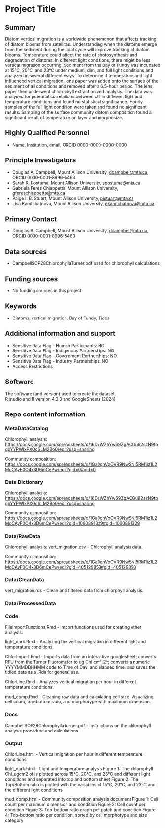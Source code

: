 # Project Title

## Summary


Diatom vertical migration is a worldwide phenomenon that affects tracking of diatom blooms from satellites. Understanding when the diatoms emerge from the sediment during the tidal cycle will improve tracking of diatom blooms. 
Temperature could affect the rate of photosynthesis and degradation of diatoms. In different light conditions, there might be less vertical migration occurring.
Sediment from the Bay of Fundy was incubated at 15°C, 20°C, and 23°C under medium, dim, and full light conditions and analyzed in several different ways. 
To determine if temperature and light influenced vertical migration, lens paper was added onto the surface of the sediment of all conditions and removed after a 6.5-hour period. The lens paper then underwent chlorophyll extraction and analysis.
The data was analysed for potential correlations between chl in different light and temperature conditions and found no statistical significance. 
Hourly samples of the full light condition were taken and found no significant results.
Sampling of the surface community diatom composition found a significant result of temperature on layer and morphosize.

## Highly Qualified Personnel

- Name, Institution, email, ORCID 0000-0000-0000-0000

## Principle Investigators

- Douglas A. Campbell, Mount Allison University, dcampbel@mta.ca, ORCID 0000-0001-8996-5463
- Sarah R. Postuma, Mount Allison University, spostuma@mta.ca 
- Gabriela Feres Chiappetta, Mount Allison University, gfereschiappetta@mta.ca
- Paige I. B. Stuart, Mount Allison University, pistuart@mta.ca
- Lisa Kamtchatnova, Mount Allison University, ekamtchatnova@mta.ca

## Primary Contact  

- Douglas A. Campbell, Mount Allison University, dcampbel@mta.ca, ORCID 0000-0001-8996-5463

## Data sources

- CampbellSOP28ChlorophyllaTurner.pdf used for chlorophyll calculations

## Funding sources

- No funding sources in this project.

## Keywords

- Diatoms, vertical migration, Bay of Fundy, Tides

## Additional information and support

- Sensitive Data Flag - Human Participants:  NO
- Sensitive Data Flag - Indigenous Partnerships: NO
- Sensitive Data Flag - Government Partnerships: NO
- Sensitive Data Flag - Industry Partnerships: NO
- Access Restrictions

## Software  

The software (and version) used to create the dataset.  
R studio and R version 4.3.3 and GoogleSheets (2024) 

## Repo content information

### MetaDataCatalog

Chlorophyll analysis:
https://docs.google.com/spreadsheets/d/16DxWZhYw69ZgACGu82szN9tpgpYYPWIxPXOcSLM2Bo0/edit?usp=sharing

Community composition:
https://docs.google.com/spreadsheets/d/1Ga0qnVxOVR9NwSNI5RM1iz1L2MoCAyF0O4x3D6mCePw/edit?gid=0#gid=0

### Data Dictionary

Chlorophyll analysis:
https://docs.google.com/spreadsheets/d/16DxWZhYw69ZgACGu82szN9tpgpYYPWIxPXOcSLM2Bo0/edit?usp=sharing

Community composition:
https://docs.google.com/spreadsheets/d/1Ga0qnVxOVR9NwSNI5RM1iz1L2MoCAyF0O4x3D6mCePw/edit?gid=1060891329#gid=1060891329


### Data/RawData
Chlorophyll analysis:
vert_migration.csv - Chlorophyll analysis data.

Community composition:
https://docs.google.com/spreadsheets/d/1Ga0qnVxOVR9NwSNI5RM1iz1L2MoCAyF0O4x3D6mCePw/edit?gid=405129858#gid=405129858

### Data/CleanData

vert_migration.rds - Clean and filtered data from chlorphyll analysis.

### Data/ProcessedData

### Code

FileImportFunctions.Rmd - Import functions used for creating other analysis.

light_dark.Rmd - Analyzing the vertical migration in different light and temperature conditions. 

ChlorImport.Rmd - Imports  data from an interactive googlesheet; converts RFU from the Turner Fluorometer to ug Chl cm^-2^; converts a numeric YYYYMMDDHHMM code to Time of Day, and elapsed time; and saves the tidied data as a .Rds for general use.

ChlorLine.Rmd - Analyzes vertical migration per hour in different temperature conditions.

mud_comp.Rmd - Cleaning raw data and calculating cell size. Visualizing cell count, top-bottom ratio, and morphotype with maximum dimension. 

### Docs

CampbellSOP28ChlorophyllaTurner.pdf - instructions on the chlorophyll analysis procedure and calculations. 

### Output

ChlorLine.html - Vertical migration per hour in different temperature conditions

light_dark.html - Light and temperature analysis
  Figure 1: The chlorophyll Chl_ugcm2 of is plotted across 15°C, 20°C, and 23°C and different light conditions and separated into top and bottom sheet
  Figure 2: The Top/Bottom ratio is plotted with the variables of 15°C, 20°C, and 23°C and the different light conditions

mud_comp.html - Community composition analysis document 
  Figure 1: Cell count per maximum dimension and condition
  Figure 2: Cell count per condition
  Figure 3: Top-bottom ratio graph per patch and condition
  Figure 4: Top-bottom ratio per condition, sorted by cell morphotype and size category


